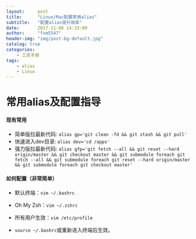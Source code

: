 ```yaml
---
layout:     post
title:      "Linux/Mac配置常用alias"
subtitle:   "配置alias提升效率"
date:       2017-11-08 14:33:00
author:     "fxm5547"
header-img: "img/post-bg-default.jpg"
catalog: true
categories:
    - 工具手册
tags:
    - alias
    - Linux
---
```


#  常用alias及配置指导
#### 现有常用
- 简单版拉最新代码: `alias gp='git clean -fd && git stash && git pull'`
- 快速进入dev目录:  `alias dev='cd /apps'`
- 强力版拉最新代码: `alias gfp='git fetch --all && git reset --hard origin/master && git checkout master && git submodule foreach git fetch --all && git submodule foreach git reset --hard origin/master && git submodule foreach git checkout master'`

#### 如何配置（非常简单）
- 默认终端：`vim ~/.bashrc`
- Oh My Zsh：`vim ~/.zshrc`
- 所有用户生效：`vim /etc/profile`

- `source ~/.bashrc`或重新进入终端后生效。